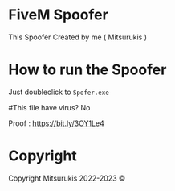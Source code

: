 # FiveM Spoofer
This Spoofer Created by me ( Mitsurukis )

# How to run the Spoofer
Just doubleclick to ```Spofer.exe```

#This file have virus?
No

Proof : https://bit.ly/3OY1Le4

# Copyright
Copyright Mitsurukis 2022-2023 ©
